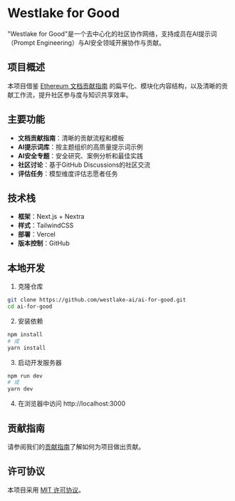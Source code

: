 # Westlake for Good

"Westlake for Good"是一个去中心化的社区协作网络，支持成员在AI提示词（Prompt Engineering）与AI安全领域开展协作与贡献。

## 项目概述

本项目借鉴 [Ethereum 文档贡献指南](https://ethereum.org/zh/contributing/#how-to-update-content) 的扁平化、模块化内容结构，以及清晰的贡献工作流，提升社区参与度与知识共享效率。

## 主要功能

- **文档贡献指南**：清晰的贡献流程和模板
- **AI提示词库**：按主题组织的高质量提示词示例
- **AI安全专题**：安全研究、案例分析和最佳实践
- **社区讨论**：基于GitHub Discussions的社区交流
- **评估任务**：模型维度评估志愿者任务

## 技术栈

- **框架**：Next.js + Nextra
- **样式**：TailwindCSS
- **部署**：Vercel
- **版本控制**：GitHub

## 本地开发

1. 克隆仓库
```bash
git clone https://github.com/westlake-ai/ai-for-good.git
cd ai-for-good
```

2. 安装依赖
```bash
npm install
# 或
yarn install
```

3. 启动开发服务器
```bash
npm run dev
# 或
yarn dev
```

4. 在浏览器中访问 http://localhost:3000

## 贡献指南

请参阅我们的[贡献指南](https://www.westlakeforgood.org/contributing)了解如何为项目做出贡献。

## 许可协议

本项目采用 [MIT 许可协议](LICENSE)。 
